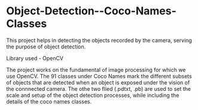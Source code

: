 # Object-Detection--Coco-Names-Classes
This project helps in detecting the objects recorded by the camera, serving the purpose of object detection.

Library used - OpenCV

The project works on the fundamental of image processing for which we use OpenCV.
The 91 classes under Coco Names mark the different subsets of objects that are detected when an object is exposed under the vision of the connnected camera.
The othe two flied (.pdtxt, .pb) are used to set the scale and setup of the object detection processes, while including the details of the coco names classes.
